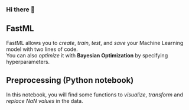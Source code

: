 ### Hi there 👋

## FastML
FastML allows you to *create*, *train*, *test*, and *save* your Machine Learning model with two lines of code.  
You can also *optimize* it with **Bayesian Optimization** by specifying hyperparameters.

## Preprocessing (Python notebook)
In this notebook, you will find some functions to *visualize*, *transform* and *replace NaN values* in the data.

<!--
**clemtarge/clemtarge** is a ✨ _special_ ✨ repository because its `README.md` (this file) appears on your GitHub profile.

Here are some ideas to get you started:

- 🔭 I’m currently working on ...
- 🌱 I’m currently learning ...
- 👯 I’m looking to collaborate on ...
- 🤔 I’m looking for help with ...
- 💬 Ask me about ...
- 📫 How to reach me: ...
- 😄 Pronouns: ...
- ⚡ Fun fact: ...
-->
